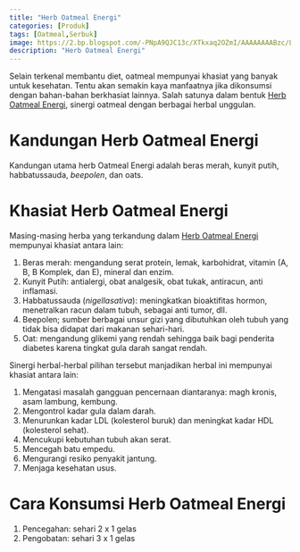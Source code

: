 ```yaml
---
title: "Herb Oatmeal Energi"
categories: [Produk]
tags: [Oatmeal,Serbuk]
image: https://2.bp.blogspot.com/-PNpA9QJC13c/XTkxaq2OZmI/AAAAAAAABzc/LgpxzZGSpmwnfCefQNpoSKPz8EIdGbXrgCKgBGAs/s1600/produk-herboatmeal.png
description: "Herb Oatmeal Energi"
---
```


<div class="paraph">Selain terkenal membantu diet, oatmeal mempunyai khasiat yang banyak untuk kesehatan. Tentu akan semakin kaya manfaatnya jika dikonsumsi dengan bahan-bahan berkhasiat lainnya. Salah satunya dalam bentuk <a  class="mhoapp purple" href="/posts/herb-oatmeal-energi-jce" title="Herb Oatmeal Energi">Herb Oatmeal Energi</a>, sinergi oatmeal dengan berbagai herbal unggulan.</div>

<h1>Kandungan Herb Oatmeal Energi</h1>

<div class="paraph">Kandungan utama herb Oatmeal Energi adalah beras merah, kunyit putih, habbatussauda, <i>beepolen</i>, dan oats.</div>

<h1>Khasiat Herb Oatmeal Energi</h1>

<div class="paraph">Masing-masing herba yang terkandung dalam <a  class="mhoapp purple" href="/posts/herb-oatmeal-energi-jce" title="Herb Oatmeal Energi">Herb Oatmeal Energi</a> mempunyai khasiat antara lain:</div>

<ol><li>Beras merah: mengandung serat protein, lemak, karbohidrat, vitamin (A, B, B Komplek, dan E), mineral dan enzim.</li>
<li>Kunyit Putih: antialergi, obat analgesik, obat tukak, antiracun, anti inflamasi.</li>
<li>Habbatussauda (<i>nigellasativa</i>): meningkatkan bioaktifitas hormon, menetralkan racun dalam tubuh, sebagai anti tumor, dll.</li>
<li>Beepolen; sumber berbagai unsur gizi yang dibutuhkan oleh tubuh yang tidak bisa didapat dari makanan sehari-hari.</li>
<li>Oat: mengandung glikemi yang rendah sehingga baik bagi penderita diabetes karena tingkat gula darah sangat rendah.</li></ol>

<div class="paraph">Sinergi herbal-herbal pilihan tersebut manjadikan herbal ini mempunyai khasiat antara lain:</div>

<ol><li>Mengatasi masalah gangguan pencernaan diantaranya: magh kronis, asam lambung, kembung.</li>
<li>Mengontrol kadar gula dalam darah.</li>
<li>Menurunkan kadar LDL (kolesterol buruk) dan meningkat kadar HDL (kolesterol sehat).</li>
<li>Mencukupi kebutuhan tubuh akan serat.</li>
<li>Mencegah batu empedu.</li>
<li>Mengurangi resiko penyakit jantung.</li>
<li>Menjaga kesehatan usus.</li></ol>

<h1>Cara Konsumsi Herb Oatmeal Energi</h1>

<ol>
<li>Pencegahan: sehari 2 x 1 gelas</li>
<li>Pengobatan: sehari 3 x 1 gelas</li></ol>